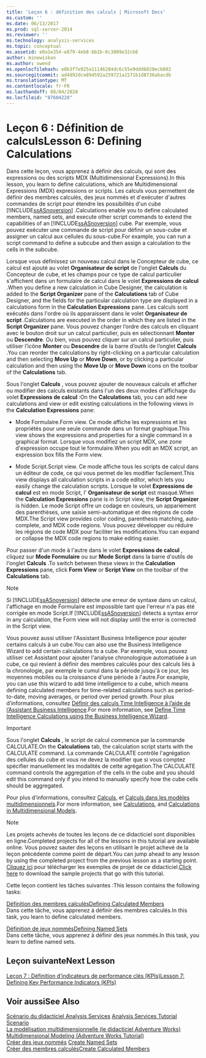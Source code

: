 ```yaml
---
title: 'Leçon 6 : définition des calculs | Microsoft Docs'
ms.custom: ''
ms.date: 06/13/2017
ms.prod: sql-server-2014
ms.reviewer: ''
ms.technology: analysis-services
ms.topic: conceptual
ms.assetid: e0a1e354-e879-4eb8-bb2b-6c3809e32cb6
author: minewiskan
ms.author: owend
ms.openlocfilehash: e0b3f7e925a11146204dc6c55e9ddd6820ecb802
ms.sourcegitcommit: ad4d92dce894592a259721a1571b1d8736abacdb
ms.translationtype: MT
ms.contentlocale: fr-FR
ms.lasthandoff: 08/04/2020
ms.locfileid: "87604228"
---
```

# <a name="lesson-6-defining-calculations"></a><span data-ttu-id="a9f13-102">Leçon 6 : Définition de calculs</span><span class="sxs-lookup"><span data-stu-id="a9f13-102">Lesson 6: Defining Calculations</span></span>
  <span data-ttu-id="a9f13-103">Dans cette leçon, vous apprenez à définir des calculs, qui sont des expressions ou des scripts MDX (Multidimensional Expressions).</span><span class="sxs-lookup"><span data-stu-id="a9f13-103">In this lesson, you learn to define calculations, which are Multidimensional Expressions (MDX) expressions or scripts.</span></span> <span data-ttu-id="a9f13-104">Les calculs vous permettent de définir des membres calculés, des jeux nommés et d'exécuter d'autres commandes de script pour étendre les possibilités d'un cube [!INCLUDE[ssASnoversion](../includes/ssasnoversion-md.md)] .</span><span class="sxs-lookup"><span data-stu-id="a9f13-104">Calculations enable you to define calculated members, named sets, and execute other script commands to extend the capabilities of an [!INCLUDE[ssASnoversion](../includes/ssasnoversion-md.md)] cube.</span></span> <span data-ttu-id="a9f13-105">Par exemple, vous pouvez exécuter une commande de script pour définir un sous-cube et assigner un calcul aux cellules du sous-cube.</span><span class="sxs-lookup"><span data-stu-id="a9f13-105">For example, you can run a script command to define a subcube and then assign a calculation to the cells in the subcube.</span></span>  
  
 <span data-ttu-id="a9f13-106">Lorsque vous définissez un nouveau calcul dans le Concepteur de cube, ce calcul est ajouté au volet **Organisateur de script** de l'onglet **Calculs** du Concepteur de cube, et les champs pour ce type de calcul particulier s'affichent dans un formulaire de calcul dans le volet **Expressions de calcul** .</span><span class="sxs-lookup"><span data-stu-id="a9f13-106">When you define a new calculation in Cube Designer, the calculation is added to the **Script Organizer** pane of the **Calculations** tab of Cube Designer, and the fields for the particular calculation type are displayed in a calculations form in the **Calculation Expressions** pane.</span></span> <span data-ttu-id="a9f13-107">Les calculs sont exécutés dans l'ordre où ils apparaissent dans le volet **Organisateur de script** .</span><span class="sxs-lookup"><span data-stu-id="a9f13-107">Calculations are executed in the order in which they are listed in the **Script Organizer** pane.</span></span> <span data-ttu-id="a9f13-108">Vous pouvez changer l’ordre des calculs en cliquant avec le bouton droit sur un calcul particulier, puis en sélectionnant **Monter** ou **Descendre**. Ou bien, vous pouvez cliquer sur un calcul particulier, puis utiliser l’icône **Monter** ou **Descendre** de la barre d’outils de l’onglet **Calculs** .</span><span class="sxs-lookup"><span data-stu-id="a9f13-108">You can reorder the calculations by right-clicking on a particular calculation and then selecting **Move Up** or **Move Down**, or by clicking a particular calculation and then using the **Move Up** or **Move Down** icons on the toolbar of the **Calculations** tab.</span></span>  
  
 <span data-ttu-id="a9f13-109">Sous l'onglet **Calculs** , vous pouvez ajouter de nouveaux calculs et afficher ou modifier des calculs existants dans l'un des deux modes d'affichage du volet **Expressions de calcul** :</span><span class="sxs-lookup"><span data-stu-id="a9f13-109">On the **Calculations** tab, you can add new calculations and view or edit existing calculations in the following views in the **Calculation Expressions** pane:</span></span>  
  
-   <span data-ttu-id="a9f13-110">Mode Formulaire.</span><span class="sxs-lookup"><span data-stu-id="a9f13-110">Form view.</span></span> <span data-ttu-id="a9f13-111">Ce mode affiche les expressions et les propriétés pour une seule commande dans un format graphique.</span><span class="sxs-lookup"><span data-stu-id="a9f13-111">This view shows the expressions and properties for a single command in a graphical format.</span></span> <span data-ttu-id="a9f13-112">Lorsque vous modifiez un script MDX, une zone d'expression occupe tout le formulaire.</span><span class="sxs-lookup"><span data-stu-id="a9f13-112">When you edit an MDX script, an expression box fills the Form view.</span></span>  
  
-   <span data-ttu-id="a9f13-113">Mode Script.</span><span class="sxs-lookup"><span data-stu-id="a9f13-113">Script view.</span></span> <span data-ttu-id="a9f13-114">Ce mode affiche tous les scripts de calcul dans un éditeur de code, ce qui vous permet de les modifier facilement.</span><span class="sxs-lookup"><span data-stu-id="a9f13-114">This view displays all calculation scripts in a code editor, which lets you easily change the calculation scripts.</span></span> <span data-ttu-id="a9f13-115">Lorsque le volet **Expressions de calcul** est en mode Script, l' **Organisateur de script** est masqué.</span><span class="sxs-lookup"><span data-stu-id="a9f13-115">When the **Calculation Expressions** pane is in Script view, the **Script Organizer** is hidden.</span></span> <span data-ttu-id="a9f13-116">Le mode Script offre un codage en couleurs, un appariement des parenthèses, une saisie semi-automatique et des régions de code MDX.</span><span class="sxs-lookup"><span data-stu-id="a9f13-116">The Script view provides color coding, parenthesis matching, auto-complete, and MDX code regions.</span></span> <span data-ttu-id="a9f13-117">Vous pouvez développer ou réduire les régions de code MDX pour faciliter les modifications.</span><span class="sxs-lookup"><span data-stu-id="a9f13-117">You can expand or collapse the MDX code regions to make editing easier.</span></span>  
  
 <span data-ttu-id="a9f13-118">Pour passer d'un mode à l'autre dans le volet **Expressions de calcul** , cliquez sur **Mode Formulaire** ou sur **Mode Script** dans la barre d'outils de l'onglet **Calculs** .</span><span class="sxs-lookup"><span data-stu-id="a9f13-118">To switch between these views in the **Calculation Expressions** pane, click **Form View** or **Script View** on the toolbar of the **Calculations** tab.</span></span>  
  
> [!NOTE]  
>  <span data-ttu-id="a9f13-119">Si [!INCLUDE[ssASnoversion](../includes/ssasnoversion-md.md)] détecte une erreur de syntaxe dans un calcul, l'affichage en mode Formulaire est impossible tant que l'erreur n'a pas été corrigée en mode Script.</span><span class="sxs-lookup"><span data-stu-id="a9f13-119">If [!INCLUDE[ssASnoversion](../includes/ssasnoversion-md.md)] detects a syntax error in any calculation, the Form view will not display until the error is corrected in the Script view.</span></span>  
  
 <span data-ttu-id="a9f13-120">Vous pouvez aussi utiliser l'Assistant Business Intelligence pour ajouter certains calculs à un cube.</span><span class="sxs-lookup"><span data-stu-id="a9f13-120">You can also use the Business Intelligence Wizard to add certain calculations to a cube.</span></span> <span data-ttu-id="a9f13-121">Par exemple, vous pouvez utiliser cet Assistant pour ajouter l'analyse chronologique automatisée à un cube, ce qui revient à définir des membres calculés pour des calculs liés à la chronologie, par exemple le cumul dans la période jusqu'à ce jour, les moyennes mobiles ou la croissance d'une période à l'autre.</span><span class="sxs-lookup"><span data-stu-id="a9f13-121">For example, you can use this wizard to add time intelligence to a cube, which means defining calculated members for time-related calculations such as period-to-date, moving averages, or period over period growth.</span></span> <span data-ttu-id="a9f13-122">Pour plus d’informations, consultez [Définir des calculs Time Intelligence à l’aide de l’Assistant Business Intelligence](multidimensional-models/define-time-intelligence-calculations-using-the-business-intelligence-wizard.md).</span><span class="sxs-lookup"><span data-stu-id="a9f13-122">For more information, see [Define Time Intelligence Calculations using the Business Intelligence Wizard](multidimensional-models/define-time-intelligence-calculations-using-the-business-intelligence-wizard.md).</span></span>  
  
> [!IMPORTANT]  
>  <span data-ttu-id="a9f13-123">Sous l'onglet **Calculs** , le script de calcul commence par la commande CALCULATE.</span><span class="sxs-lookup"><span data-stu-id="a9f13-123">On the **Calculations** tab, the calculation script starts with the CALCULATE command.</span></span> <span data-ttu-id="a9f13-124">La commande CALCULATE contrôle l'agrégation des cellules du cube et vous ne devez la modifier que si vous comptez spécifier manuellement les modalités de cette agrégation.</span><span class="sxs-lookup"><span data-stu-id="a9f13-124">The CALCULATE command controls the aggregation of the cells in the cube and you should edit this command only if you intend to manually specify how the cube cells should be aggregated.</span></span>  
  
 <span data-ttu-id="a9f13-125">Pour plus d’informations, consultez [Calculs](multidimensional-models-olap-logical-cube-objects/calculations.md), et [Calculs dans les modèles multidimensionnels](multidimensional-models/calculations-in-multidimensional-models.md).</span><span class="sxs-lookup"><span data-stu-id="a9f13-125">For more information, see [Calculations](multidimensional-models-olap-logical-cube-objects/calculations.md), and [Calculations in Multidimensional Models](multidimensional-models/calculations-in-multidimensional-models.md).</span></span>  
  
> [!NOTE]  
>  <span data-ttu-id="a9f13-126">Les projets achevés de toutes les leçons de ce didacticiel sont disponibles en ligne.</span><span class="sxs-lookup"><span data-stu-id="a9f13-126">Completed projects for all of the lessons in this tutorial are available online.</span></span> <span data-ttu-id="a9f13-127">Vous pouvez sauter des leçons en utilisant le projet achevé de la leçon précédente comme point de départ.</span><span class="sxs-lookup"><span data-stu-id="a9f13-127">You can jump ahead to any lesson by using the completed project from the previous lesson as a starting point.</span></span> <span data-ttu-id="a9f13-128">[Cliquez ici](https://go.microsoft.com/fwlink/?LinkID=221866) pour télécharger les exemples de projet de ce didacticiel.</span><span class="sxs-lookup"><span data-stu-id="a9f13-128">[Click here](https://go.microsoft.com/fwlink/?LinkID=221866) to download the sample projects that go with this tutorial.</span></span>  
  
 <span data-ttu-id="a9f13-129">Cette leçon contient les tâches suivantes :</span><span class="sxs-lookup"><span data-stu-id="a9f13-129">This lesson contains the following tasks:</span></span>  
  
 [<span data-ttu-id="a9f13-130">Définition des membres calculés</span><span class="sxs-lookup"><span data-stu-id="a9f13-130">Defining Calculated Members</span></span>](lesson-6-1-defining-calculated-members.md)  
 <span data-ttu-id="a9f13-131">Dans cette tâche, vous apprenez à définir des membres calculés.</span><span class="sxs-lookup"><span data-stu-id="a9f13-131">In this task, you learn to define calculated members.</span></span>  
  
 [<span data-ttu-id="a9f13-132">Définition de jeux nommés</span><span class="sxs-lookup"><span data-stu-id="a9f13-132">Defining Named Sets</span></span>](lesson-6-2-defining-named-sets.md)  
 <span data-ttu-id="a9f13-133">Dans cette tâche, vous apprenez à définir des jeux nommés.</span><span class="sxs-lookup"><span data-stu-id="a9f13-133">In this task, you learn to define named sets.</span></span>  
  
## <a name="next-lesson"></a><span data-ttu-id="a9f13-134">Leçon suivante</span><span class="sxs-lookup"><span data-stu-id="a9f13-134">Next Lesson</span></span>  
 [<span data-ttu-id="a9f13-135">Leçon 7 : Définition d’indicateurs de performance clés &#40;KPIs&#41;</span><span class="sxs-lookup"><span data-stu-id="a9f13-135">Lesson 7: Defining Key Performance Indicators &#40;KPIs&#41;</span></span>](lesson-7-defining-key-performance-indicators-kpis.md)  
  
## <a name="see-also"></a><span data-ttu-id="a9f13-136">Voir aussi</span><span class="sxs-lookup"><span data-stu-id="a9f13-136">See Also</span></span>  
 <span data-ttu-id="a9f13-137">[Scénario du didacticiel Analysis Services](analysis-services-tutorial-scenario.md) </span><span class="sxs-lookup"><span data-stu-id="a9f13-137">[Analysis Services Tutorial Scenario](analysis-services-tutorial-scenario.md) </span></span>  
 <span data-ttu-id="a9f13-138">[La modélisation multidimensionnelle &#40;le didacticiel Adventure Works&#41;](multidimensional-modeling-adventure-works-tutorial.md) </span><span class="sxs-lookup"><span data-stu-id="a9f13-138">[Multidimensional Modeling &#40;Adventure Works Tutorial&#41;](multidimensional-modeling-adventure-works-tutorial.md) </span></span>  
 <span data-ttu-id="a9f13-139">[Créer des jeux nommés](multidimensional-models/create-named-sets.md) </span><span class="sxs-lookup"><span data-stu-id="a9f13-139">[Create Named Sets](multidimensional-models/create-named-sets.md) </span></span>  
 [<span data-ttu-id="a9f13-140">Créer des membres calculés</span><span class="sxs-lookup"><span data-stu-id="a9f13-140">Create Calculated Members</span></span>](multidimensional-models/create-calculated-members.md)  
  
  
